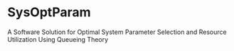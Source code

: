 # SysOptParam
A Software Solution for Optimal System Parameter Selection and Resource Utilization Using Queueing Theory
